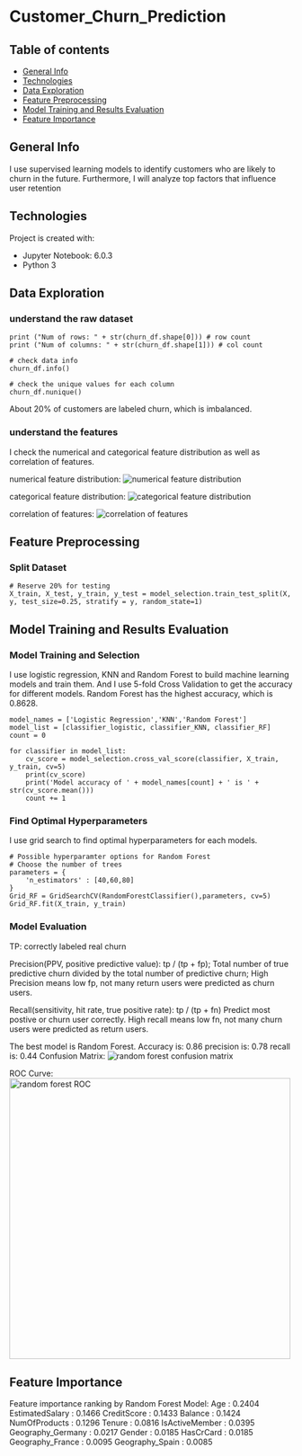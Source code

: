 # Customer_Churn_Prediction

## Table of contents
* [General Info](#general-info)
* [Technologies](#Technologies)
* [Data Exploration](#data-exploration)
* [Feature Preprocessing](#feature-preprocessing)
* [Model Training and Results Evaluation](#model-training-and-results-evaluation)
* [Feature Importance](#feature-importance)

## General Info
I use supervised learning models to identify customers who are likely to churn in the future. Furthermore, I will analyze top factors that influence user retention
	
## Technologies
Project is created with:
* Jupyter Notebook: 6.0.3
* Python 3
	
## Data Exploration
### understand the raw dataset

```
print ("Num of rows: " + str(churn_df.shape[0])) # row count
print ("Num of columns: " + str(churn_df.shape[1])) # col count

# check data info
churn_df.info()

# check the unique values for each column
churn_df.nunique()
```
About 20% of customers are labeled churn, which is imbalanced.

### understand the features
I check the numerical and categorical feature distribution as well as correlation of features.

numerical feature distribution:
![numerical feature distribution](https://github.com/Yulin-lyl/Customer_Churn_Prediction/blob/master/numerical%20feature%20distribution.png)

categorical feature distribution:
![categorical feature distribution](https://github.com/Yulin-lyl/Customer_Churn_Prediction/blob/master/categorical%20feature%20distribution.png)

correlation of features:
![correlation of features](https://github.com/Yulin-lyl/Customer_Churn_Prediction/blob/master/feature%20correlation.png)

## Feature Preprocessing
### Split Dataset
```
# Reserve 20% for testing
X_train, X_test, y_train, y_test = model_selection.train_test_split(X, y, test_size=0.25, stratify = y, random_state=1)
```
## Model Training and Results Evaluation
### Model Training and Selection
I use logistic regression, KNN and Random Forest to build machine learning models and train them.
And I use 5-fold Cross Validation to get the accuracy for different models.
Random Forest has the highest accuracy, which is 0.8628.

```
model_names = ['Logistic Regression','KNN','Random Forest']
model_list = [classifier_logistic, classifier_KNN, classifier_RF]
count = 0

for classifier in model_list:
    cv_score = model_selection.cross_val_score(classifier, X_train, y_train, cv=5)
    print(cv_score)
    print('Model accuracy of ' + model_names[count] + ' is ' + str(cv_score.mean()))
    count += 1
```

### Find Optimal Hyperparameters
I use grid search to find optimal hyperparameters for each models.
```
# Possible hyperparamter options for Random Forest
# Choose the number of trees
parameters = {
    'n_estimators' : [40,60,80]
}
Grid_RF = GridSearchCV(RandomForestClassifier(),parameters, cv=5)
Grid_RF.fit(X_train, y_train)
```
### Model Evaluation
TP: correctly labeled real churn

Precision(PPV, positive predictive value): tp / (tp + fp); Total number of true predictive churn divided by the total number of predictive churn; High Precision means low fp, not many return users were predicted as churn users.

Recall(sensitivity, hit rate, true positive rate): tp / (tp + fn) Predict most postive or churn user correctly. High recall means low fn, not many churn users were predicted as return users.

The best model is Random Forest.
Accuracy is: 0.86
precision is: 0.78
recall is: 0.44
Confusion Matrix:
![random forest confusion matrix](https://github.com/Yulin-lyl/Customer_Churn_Prediction/blob/master/RF%20confusion%20matrix.png)

ROC Curve:
<img src="https://github.com/Yulin-lyl/Customer_Churn_Prediction/blob/master/RF%20ROC.png" alt="random forest ROC" width="500" height="500">

## Feature Importance
Feature importance ranking by Random Forest Model:
Age : 0.2404
EstimatedSalary : 0.1466
CreditScore : 0.1433
Balance : 0.1424
NumOfProducts : 0.1296
Tenure : 0.0816
IsActiveMember : 0.0395
Geography_Germany : 0.0217
Gender : 0.0185
HasCrCard : 0.0185
Geography_France : 0.0095
Geography_Spain : 0.0085

